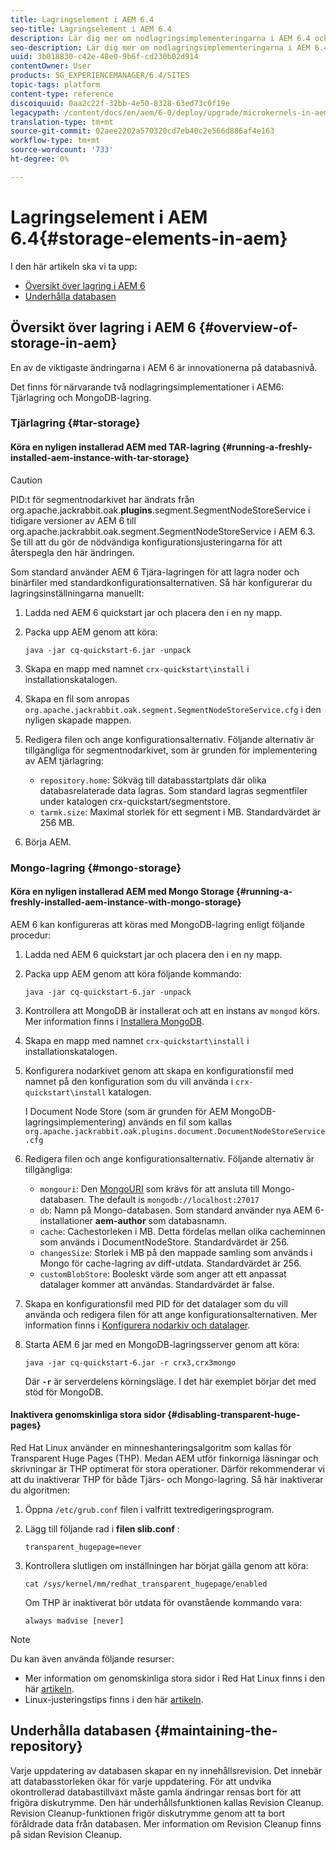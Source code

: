 ```yaml
---
title: Lagringselement i AEM 6.4
seo-title: Lagringselement i AEM 6.4
description: Lär dig mer om nodlagringsimplementeringarna i AEM 6.4 och hur du underhåller databasen.
seo-description: Lär dig mer om nodlagringsimplementeringarna i AEM 6.4 och hur du underhåller databasen.
uuid: 3b018830-c42e-48e0-9b6f-cd230b02d914
contentOwner: User
products: SG_EXPERIENCEMANAGER/6.4/SITES
topic-tags: platform
content-type: reference
discoiquuid: 0aa2c22f-32bb-4e50-8328-63ed73c0f19e
legacypath: /content/docs/en/aem/6-0/deploy/upgrade/microkernels-in-aem-6-0
translation-type: tm+mt
source-git-commit: 02aee2202a570320cd7eb40c2e566d886af4e163
workflow-type: tm+mt
source-wordcount: '733'
ht-degree: 0%

---
```



# Lagringselement i AEM 6.4{#storage-elements-in-aem}

I den här artikeln ska vi ta upp:

* [Översikt över lagring i AEM 6](/help/sites-deploying/storage-elements-in-aem-6.md#overview-of-storage-in-aem)
* [Underhålla databasen](/help/sites-deploying/storage-elements-in-aem-6.md#maintaining-the-repository)

## Översikt över lagring i AEM 6 {#overview-of-storage-in-aem}

En av de viktigaste ändringarna i AEM 6 är innovationerna på databasnivå.

Det finns för närvarande två nodlagringsimplementationer i AEM6: Tjärlagring och MongoDB-lagring.

### Tjärlagring {#tar-storage}

#### Köra en nyligen installerad AEM med TAR-lagring {#running-a-freshly-installed-aem-instance-with-tar-storage}

>[!CAUTION]
>
>PID:t för segmentnodarkivet har ändrats från org.apache.jackrabbit.oak.**plugins**.segment.SegmentNodeStoreService i tidigare versioner av AEM 6 till org.apache.jackrabbit.oak.segment.SegmentNodeStoreService i AEM 6.3. Se till att du gör de nödvändiga konfigurationsjusteringarna för att återspegla den här ändringen.

Som standard använder AEM 6 Tjära-lagringen för att lagra noder och binärfiler med standardkonfigurationsalternativen. Så här konfigurerar du lagringsinställningarna manuellt:

1. Ladda ned AEM 6 quickstart jar och placera den i en ny mapp.
1. Packa upp AEM genom att köra:

   `java -jar cq-quickstart-6.jar -unpack`

1. Skapa en mapp med namnet `crx-quickstart\install` i installationskatalogen.

1. Skapa en fil som anropas `org.apache.jackrabbit.oak.segment.SegmentNodeStoreService.cfg` i den nyligen skapade mappen.

1. Redigera filen och ange konfigurationsalternativ. Följande alternativ är tillgängliga för segmentnodarkivet, som är grunden för implementering av AEM tjärlagring:

   * `repository.home`: Sökväg till databasstartplats där olika databasrelaterade data lagras. Som standard lagras segmentfiler under katalogen crx-quickstart/segmentstore.
   * `tarmk.size`: Maximal storlek för ett segment i MB. Standardvärdet är 256 MB.

1. Börja AEM.

### Mongo-lagring {#mongo-storage}

#### Köra en nyligen installerad AEM med Mongo Storage {#running-a-freshly-installed-aem-instance-with-mongo-storage}

AEM 6 kan konfigureras att köras med MongoDB-lagring enligt följande procedur:

1. Ladda ned AEM 6 quickstart jar och placera den i en ny mapp.
1. Packa upp AEM genom att köra följande kommando:

   `java -jar cq-quickstart-6.jar -unpack`

1. Kontrollera att MongoDB är installerat och att en instans av `mongod` körs. Mer information finns i [Installera MongoDB](https://docs.mongodb.org/manual/installation/).
1. Skapa en mapp med namnet `crx-quickstart\install` i installationskatalogen.
1. Konfigurera nodarkivet genom att skapa en konfigurationsfil med namnet på den konfiguration som du vill använda i `crx-quickstart\install` katalogen.

   I Document Node Store (som är grunden för AEM MongoDB-lagringsimplementering) används en fil som kallas `org.apache.jackrabbit.oak.plugins.document.DocumentNodeStoreService.cfg`

1. Redigera filen och ange konfigurationsalternativ. Följande alternativ är tillgängliga:

   * `mongouri`: Den [MongoURI](https://docs.mongodb.org/manual/reference/connection-string/) som krävs för att ansluta till Mongo-databasen. The default is `mongodb://localhost:27017`
   * `db`: Namn på Mongo-databasen. Som standard använder nya AEM 6-installationer **aem-author** som databasnamn.
   * `cache`: Cachestorleken i MB. Detta fördelas mellan olika cacheminnen som används i DocumentNodeStore. Standardvärdet är 256.
   * `changesSize`: Storlek i MB på den mappade samling som används i Mongo för cache-lagring av diff-utdata. Standardvärdet är 256.
   * `customBlobStore`: Booleskt värde som anger att ett anpassat datalager kommer att användas. Standardvärdet är false.

1. Skapa en konfigurationsfil med PID för det datalager som du vill använda och redigera filen för att ange konfigurationsalternativen. Mer information finns i [Konfigurera nodarkiv och datalager](/help/sites-deploying/data-store-config.md).

1. Starta AEM 6 jar med en MongoDB-lagringsserver genom att köra:

   ```shell
   java -jar cq-quickstart-6.jar -r crx3,crx3mongo
   ```

   Där **`-r`** är serverdelens körningsläge. I det här exemplet börjar det med stöd för MongoDB.

#### Inaktivera genomskinliga stora sidor {#disabling-transparent-huge-pages}

Red Hat Linux använder en minneshanteringsalgoritm som kallas för Transparent Huge Pages (THP). Medan AEM utför finkorniga läsningar och skrivningar är THP optimerat för stora operationer. Därför rekommenderar vi att du inaktiverar THP för både Tjärs- och Mongo-lagring. Så här inaktiverar du algoritmen:

1. Öppna `/etc/grub.conf` filen i valfritt textredigeringsprogram.
1. Lägg till följande rad i **filen slib.conf** :

   ```
   transparent_hugepage=never
   ```

1. Kontrollera slutligen om inställningen har börjat gälla genom att köra:

   ```
   cat /sys/kernel/mm/redhat_transparent_hugepage/enabled
   ```

   Om THP är inaktiverat bör utdata för ovanstående kommando vara:

   ```
   always madvise [never]
   ```

>[!NOTE]
>
>Du kan även använda följande resurser:
>
>* Mer information om genomskinliga stora sidor i Red Hat Linux finns i den här [artikeln](https://access.redhat.com/solutions/46111).
>* Linux-justeringstips finns i den här [artikeln](https://helpx.adobe.com/experience-manager/kb/performance-tuning-tips.html).

>



## Underhålla databasen {#maintaining-the-repository}

Varje uppdatering av databasen skapar en ny innehållsrevision. Det innebär att databasstorleken ökar för varje uppdatering. För att undvika okontrollerad databastillväxt måste gamla ändringar rensas bort för att frigöra diskutrymme. Den här underhållsfunktionen kallas Revision Cleanup. Revision Cleanup-funktionen frigör diskutrymme genom att ta bort föråldrade data från databasen. Mer information om Revision Cleanup finns på sidan [](/help/sites-deploying/revision-cleanup.md)Revision Cleanup.
